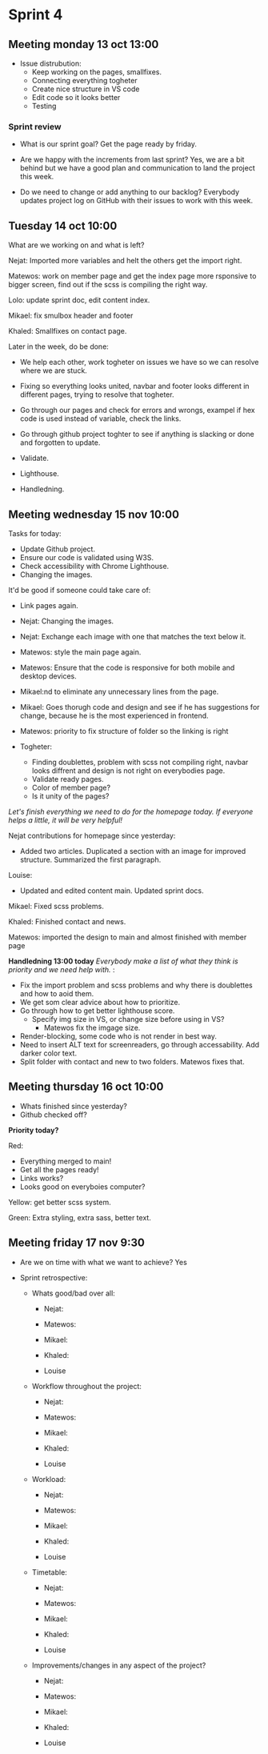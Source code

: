 # Sprint 4

## Meeting monday 13 oct 13:00

- Issue distrubution:
  - Keep working on the pages, smallfixes.
  - Connecting everything togheter
  - Create nice structure in VS code
  - Edit code so it looks better
  - Testing

### Sprint review

- What is our sprint goal? Get the page ready by friday.

- Are we happy with the increments from last sprint? Yes, we are a bit behind but we have a good plan and communication to land the project this week.

- Do we need to change or add anything to our backlog? Everybody updates project log on GitHub with their issues to work with this week.

## Tuesday 14 oct 10:00

What are we working on and what is left?

Nejat: Imported more variables and helt the others get the import right.

Matewos: work on member page and get the index page more rsponsive to bigger screen, find out if the scss is compiling the right way.

Lolo: update sprint doc, edit content index.

Mikael: fix smulbox header and footer

Khaled: Smallfixes on contact page.

Later in the week, do be done:

- We help each other, work togheter on issues we have so we can resolve where we are stuck.

- Fixing so everything looks united, navbar and footer looks different in different pages, trying to resolve that togheter.

- Go through our pages and check for errors and wrongs, exampel if hex code is used instead of variable, check the links.

- Go through github project toghter to see if anything is slacking or done and forgotten to update.

- Validate.

- Lighthouse.

- Handledning.

## Meeting wednesday 15 nov 10:00

Tasks for today:

- Update Github project.
- Ensure our code is validated using W3S.
- Check accessibility with Chrome Lighthouse.
- Changing the images.

It'd be good if someone could take care of:

- Link pages again.
- Nejat: Changing the images.
- Nejat: Exchange each image with one that matches the text below it. 
- Matewos: style the main page again.
- Matewos: Ensure that the code is responsive for both mobile and desktop devices. 
- Mikael:nd to eliminate any unnecessary lines from the page.
- Mikael: Goes thorugh code and design and see if he has suggestions for change, because he is the most experienced in frontend.
- Matewos: priority to fix structure of folder so the linking is right


- Togheter: 

  - Finding doublettes, problem with scss not compiling right, navbar looks diffrent and design is not right on everybodies page.
  - Validate ready pages.
  - Color of member page?
  - Is it unity of the pages?

*Let's finish everything we need to do for the homepage today. If everyone helps a little, it will be very helpful!*

Nejat contributions for homepage since yesterday:

- Added two articles. Duplicated a section with an image for improved structure. Summarized the first paragraph.

Louise:

- Updated and edited content main. Updated sprint docs.

Mikael: Fixed scss problems.

Khaled: Finished contact and news.

Matewos: imported the design to main and almost finished with member page

**Handledning 13:00 today** *Everybody make a list of what they think is priority and we need help with.* :

- Fix the import problem and scss problems and why there is doublettes and how to aoid them. 
- We get som clear advice about how to prioritize.
- Go through how to get better lighthouse score. 
  - Specify img size in VS, or change size before using in VS? 
    - Matewos fix the imgage size.
- Render-blocking, some code who is not render in best way.
- Need to insert ALT text for screenreaders, go through accessability. Add darker color text.
- Split folder with contact and new to two folders.
  Matewos fixes that.

## Meeting thursday 16 oct 10:00

- Whats finished since yesterday?
- Github checked off?

**Priority today?**

Red:
  - Everything merged to main!
  - Get all the pages ready!
  - Links works?
  - Looks good on everyboies computer?

Yellow: get better scss system.

Green: Extra styling, extra sass, better text.



## Meeting friday 17 nov 9:30

- Are we on time with what we want to achieve? Yes 

- Sprint retrospective:

  - Whats good/bad over all:

    - Nejat:

    - Matewos:

    - Mikael:

    - Khaled:

    - Louise

  - Workflow throughout the project:

    - Nejat:

    - Matewos:

    - Mikael:

    - Khaled:

    - Louise

  - Workload:

    - Nejat:

    - Matewos:

    - Mikael:

    - Khaled:

    - Louise

  - Timetable:

    - Nejat:

    - Matewos:

    - Mikael:

    - Khaled:

    - Louise

  - Improvements/changes in any aspect of the project?

    - Nejat:

    - Matewos:

    - Mikael:

    - Khaled:

    - Louise